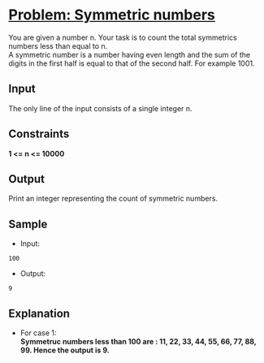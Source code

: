 # [Problem: Symmetric numbers](https://my.newtonschool.co/playground/code/qzdat39n2osp)

You are given a number n. Your task is to count the total symmetrics numbers less than equal to n. <br>
A symmetric number is a number having even length and the sum of the digits in the first half is equal to that of the second half. For example 1001.

## Input

The only line of the input consists of a single integer n.

## Constraints

**1 <= n <= 10000**

## Output

Print an integer representing the count of symmetric numbers.

## Sample

- Input:
```
100
```

- Output:
```
9
```

## Explanation

- For case 1: <br> **Symmetruc numbers less than 100 are : 11, 22, 33, 44, 55, 66, 77, 88, 99. Hence the output is 9.**
